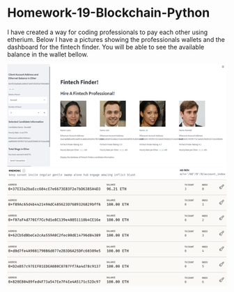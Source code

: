 # Homework-19-Blockchain-Python

I have created a way for coding professionals to pay each other using etherium. Below I have a pictures showing the professionals wallets and the dashboard for the fintech finder. You will be able to see the available balance in the wallet bellow.


![Dashboard](Dashboard.png)
![Ganache](ganache.png)